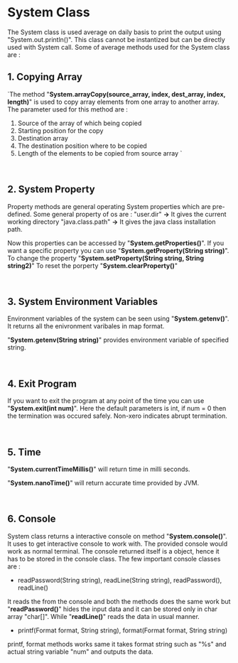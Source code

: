 # System Class

The System class is used average on daily basis to print the output using "System.out.println()". This class cannot be instantized but can be directly used with System call. Some of average methods used for the System class are : 

## 1. Copying Array
`The method "<b>System.arrayCopy(source_array, index, dest_array, index, length)</b>" is used to copy array elements from one array to another array. The parameter used for this method are : 
1. Source of the array of which being copied
2. Starting position for the copy
3. Destination array
4. The destination position where to be copied
5. Length of the elements to be copied from source array `
<br>

## 2. System Property

Property methods are general operating System properties which are pre-defined. Some general property of os are : "user.dir" <b>-></b> It gives the current working directory 
"java.class.path" <b>-></b> It gives the java class installation path. 

Now this properties can be accessed by "<b>System.getProperties()</b>".
If you want a specific property you can use "<b>System.getProperty(String string)</b>".
To change the property "<b>System.setProperty(String string, String string2)</b>"
To reset the porperty "<b>System.clearProperty()</b>"

<br>

## 3. System Environment Variables

Environment variables of the system can be seen using "<b>System.getenv()</b>". It returns all the enivronment varibales in map format.

"<b>System.getenv(String string)</b>" provides environment variable of specified string.

<br>

## 4. Exit Program

If you want to exit the program at any point of the time you can use "<b>System.exit(int num)</b>". Here the default parameters is int, if num = 0 then the termination was occured safely. Non-xero indicates abrupt termination.

<br>

## 5. Time 

"<b>System.currentTimeMillis()</b>" will return time in milli seconds.

"<b>System.nanoTime()</b>" will return accurate time provided by JVM.

<br>

## 6. Console

System class returns a interactive console on method "<b>System.console()</b>". It uses to get interactive console to work with. The provided console would work as normal terminal. The console returned itself is a object, hence it has to be stored in the console class. The few important console classes are : 

- readPassword(String string), readLine(String string), readPassword(), readLine()

It reads the from the console and both the methods does the same work but "<b>readPassword()</b>" hides the input data and it can be stored only in char array "char[]". While "<b>readLine()</b>" reads the data in usual manner.

- printf(Format format, String string), format(Format format, String string)

printf, format methods works same it takes format string such as "%s" and actual string variable "num" and outputs the data.